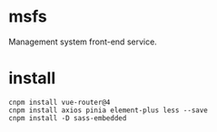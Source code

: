 # msfs

Management system front-end service.

# install

```
cnpm install vue-router@4
cnpm install axios pinia element-plus less --save
cnpm install -D sass-embedded
```
